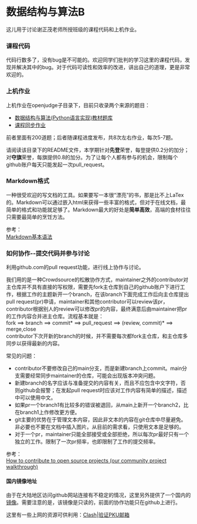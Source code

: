 # 数据结构与算法B

这儿用于讨论谢正茂老师所授班级的课程代码和上机作业。
### 课程代码

代码行数多了，没有bug是不可能的。欢迎同学们批判的学习这里的课程代码，发现并解决其中的bug。对于代码可读性和效率的改进，讲出自己的道理，更是非常欢迎的。

### 上机作业

上机作业在openjudge子目录下，目前只收录两个来源的题目：
 - [数据结构与算法(Python语言实现)教材题库](http://dsbpython.openjudge.cn/dspythonbook/)
 - [课程同步作业](https://xzmdsa.openjudge.cn)

前者里面有200道题；后者随课程进度发布，共8次左右作业，每次5-7题。

请阅读该目录下的README文件，本学期针对**先登**荣誉，每登提供0.2分的加分；对**夺旗**荣誉，每旗提供0.8的加分。为了让每个人都有参与的机会，限制每个github账户每天只能发起一次pull_request。

### Markdown格式

一种很受欢迎的写文档的工具。如果要写一本很“漂亮”的书，那是比不上LaTex的。Markdown可以通过嵌入html来获得一些丰富的格式，但对于在线文档，最简单的格式和功能就足够了。Markdown最大的好处是**简单高效**，高端的食材往往只需要最简单的烹饪方法。

参考：<br>
[Markdown基本语法](https://www.markdownguide.org/basic-syntax/)
### 如何协作--提交代码并参与讨论

利用github.com的pull request功能，进行线上协作与讨论。

我们用的是一种Crowdsource的松散协作方式，maintainer之外的contributor对主仓库并不具有直接的写权限，需要先fork主仓库到自己的github账户下进行工作，根据工作的主题新开一个branch，在该branch下面完成工作后向主仓库提出pull request(pr)申请，maintainer和其他contributor可以review该pr，contributor根据别人的review可以修改pr的内容，最终满意后由maintainer把pr的工作内容合并进主仓库。流程基本就是：<br>
fork ==> branch ==> commit* ==> pull_request ==> (review, commit)* ==> merge,close<br>
contributor下次开新的branch的时候，并不需要每次都fork主仓库，和主仓库多同步以获得最新的内容。

常见的问题：
- contributor不要修改自己的main分支，而是新建branch上commit。main分支需要经常同步maintainer的仓库，可能会出现版本冲突问题。
- 新建branch的名字应该与准备提交的内容有关，而且不应包含中文字符，否则github会报警；在发起pull request时应该对工作内容有简单的描述，描述中可以使用中文。
- 如果pr一个branch1有比较多的错误被退回，从main上新开一个branch2，比在branch1上作修改更方便。
- git主要的优势在于管理文本内容，因此非文本的内容在git仓库中尽量避免。非必要也不要在文档中插入图片。从目前的需求看，只使用文本是足够的。
- 对于一个pr，maintainer只能全部接受或全部拒绝，所以每次pr最好只有一个独立的工作。限制了一次pr频率，也即限制了工作的提交频率。


参考：<br>
[How to contribute to open source projects (our community project walkthrough)](https://www.youtube.com/watch?v=dLRA1lffWBw)

#### 国内镜像地址

由于在大陆地区访问github网站连接有不稳定的情况，这里另外提供了一个国内的[镜像](https://gitee.com/patrickxzm/dsa2020)。需要注意的是，该镜像是只读的，前面的协作功能只在github上进行。

这里有一些上网的资源可供利用：[Clash](https://blog.189854.xyz/blog/walless/2023/11/04/clash.html)|[验证PKU邮箱](https://189854.xyz/verify/)

